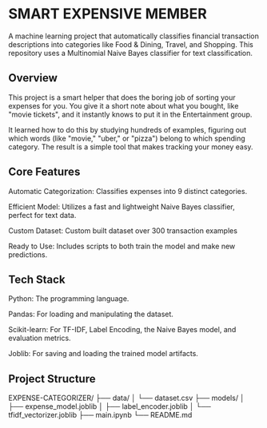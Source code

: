 # SMART EXPENSIVE MEMBER
A machine learning project that automatically classifies financial transaction descriptions into categories like Food & Dining, Travel, and Shopping. This repository uses a Multinomial Naive Bayes classifier for text classification.

## Overview
This project is a smart helper that does the boring job of sorting your expenses for you. You give it a short note about what you bought, like "movie tickets", and it instantly knows to put it in the Entertainment group.

It learned how to do this by studying hundreds of examples, figuring out which words (like "movie," "uber," or "pizza") belong to which spending category. The result is a simple tool that makes tracking your money easy.
## Core Features
Automatic Categorization: Classifies expenses into 9 distinct categories.

Efficient Model: Utilizes a fast and lightweight Naive Bayes classifier, perfect for text data.

Custom Dataset: Custom built dataset over 300 transaction examples

Ready to Use: Includes scripts to both train the model and make new predictions.

## Tech Stack
Python: The programming language.

Pandas: For loading and manipulating the dataset.

Scikit-learn: For TF-IDF, Label Encoding, the Naive Bayes model, and evaluation metrics.

Joblib: For saving and loading the trained model artifacts.

## Project Structure
EXPENSE-CATEGORIZER/
├── data/
│   └── dataset.csv
├── models/
│   ├── expense_model.joblib
│   ├── label_encoder.joblib
│   └── tfidf_vectorizer.joblib
├── main.ipynb
└── README.md          
